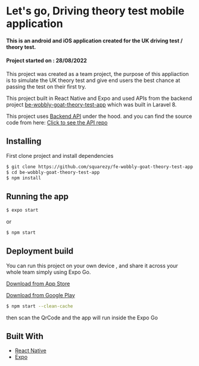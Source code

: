 # Let's go,  Driving theory test mobile application

#### This is an android and iOS application created for the UK driving test / theory test.
#### Project started on : 28/08/2022

This project was created as a team project, the purpose of this appliaction is to simulate the UK theory test and give end users the best chance at passing the test on their first try.


This project built in React Native and Expo and used APIs from the backend project [be-wobbly-goat-theory-test-app](https://github.com/squarezy/be-wobbly-goat-theory-test-app) which was built in Laravel 8. 

This project uses [Backend API](https://theory.sajjel.info/api) under the hood. and you can find the source code from here: [Click to see the API repo](https://github.com/squarezy/be-wobbly-goat-theory-test-app)




## Installing

First clone project and install dependencies

```sh
$ git clone https://github.com/squarezy/fe-wobbly-goat-theory-test-app
$ cd be-wobbly-goat-theory-test-app
$ npm install
```


## Running the app
```sh
$ expo start
```

or

```sh
$ npm start
```

## Deployment build

You can run this project on your own device , and share it across your whole team simply using Expo Go.

[Download from App Store](https://itunes.apple.com/app/apple-store/id982107779)

[Download from Google Play](https://play.google.com/store/apps/details?id=host.exp.exponent&referrer=www)

```sh
$ npm start --clean-cache
```

then scan the QrCode and the app will run inside the Expo Go



## Built With

- [React Native](https://reactnative.dev/)
- [Expo](https://expo.dev/)


